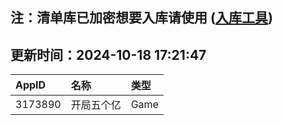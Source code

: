 ## 注：清单库已加密想要入库请使用 ([入库工具](https://github.com/BlankTMing/ManifestAutoUpdate/releases))

## 更新时间：2024-10-18 17:21:47
| AppID | 名称 | 类型  |
| :-------------------- | :----------------------------- | :----------- |
| 3173890 | 开局五个亿| Game |
